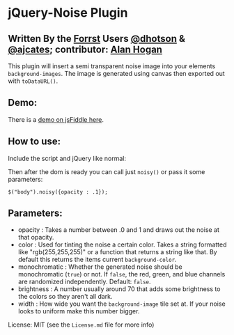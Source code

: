 jQuery-Noise Plugin
===================
Written By the [Forrst](http://forrst.com) Users [@dhotson](http://forrst.com/people/dhotson) & [@ajcates](http://forrest.com/people/ajcates); contributor: [Alan Hogan](http://alanhogan.com/)
----------------------------------------------------------------------------------------------------------------------------------------------

This plugin will insert a semi transparent noise image into your elements `background-images`. The image is generated using canvas then exported out with `toDataURL()`.

Demo:
-----

There is a [demo on jsFiddle here](http://jsfiddle.net/aYQFD/). 

How to use:
-----------

Include the script and jQuery like normal:
	<script type="text/javascript" src="http://ajax.googleapis.com/ajax/libs/jquery/1.4.2/jquery.min.js"></script>
	<script type="text/javascript" src="noisy.js"></script>
	
Then after the dom is ready you can call just `noisy()` or pass it some parameters:

	$("body").noisy({opacity : .1});
	
Parameters:
-----------

- opacity
:	Takes a number between .0 and 1 and draws out the noise at that opacity.
- color
:	Used for tinting the noise a certain color. Takes a string formatted like "rgb(255,255,255)" or a function that returns a string like that. By default this returns the items current `background-color`.
- monochromatic
:	Whether the generated noise should be monochromatic (`true`) or not. If `false`, the red, green, and blue channels are randomized independently. Default: `false`.
- brightness
:	A number usually around 70 that adds some brightness to the colors so they aren't all dark.
- width
:	How wide you want the `background-image` tile set at. If your noise looks to uniform make this number bigger.

License: MIT (see the `License.md` file for more info)